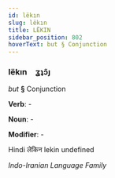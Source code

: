 ```yaml
---
id: lëkın
slug: lëkın
title: LËKIN
sidebar_position: 802
hoverText: but § Conjunction
---
```


### lëkın&emsp;<span kind="abugida">ʓʇɔ̃ȷ</span>

*but* **§** Conjunction

**Verb**: -

**Noun**: -

**Modifier**: -

Hindi लेकिन lekin undefined

*Indo-Iranian Language Family*